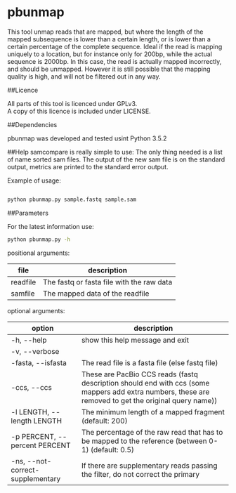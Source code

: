 # pbunmap 

This tool unmap reads that are mapped, but where the length of the mapped subsequence is lower than a certain length, or is lower than a certain percentage of the complete sequence. Ideal if the read is mapping uniquely to a location, but for instance only for 200bp, while the actual sequence is 2000bp. In this case, the read is actually mapped incorrectly, and should be unmapped. However it is still possible that the mapping quality is high, and will not be filtered out in any way.

##Licence

All parts of this tool is licenced under GPLv3.  
A copy of this licence is included under LICENSE.

##Dependencies

pbunmap was developed and tested usint Python 3.5.2

##Help
samcompare is really simple to use:
The only thing needed is a list of name sorted sam files. The output of the new sam file is on the standard output, metrics are printed to the standard error output.

Example of usage:
```bash

python pbunmap.py sample.fastq sample.sam

```

##Parameters

For the latest information use:
```bash
python pbunmap.py -h
```

positional arguments:

| file | description |
| --- | --- |
| readfile | The fastq or fasta file with the raw data |
| samfile | The mapped data of the readfile |

optional arguments:

| option | description |
| --- | --- |
| -h, --help | show this help message and exit |
| -v, --verbose | |
| -fasta, --isfasta | The read file is a fasta file (else fastq file) |
| -ccs, --ccs | These are PacBio CCS reads (fastq description should end with ccs (some mappers add extra numbers, these are removed to get the original query name)) |
| -l LENGTH, --length LENGTH | The minimum length of a mapped fragment (default: 200) |
| -p PERCENT, --percent PERCENT | The percentage of the raw read that has to be mapped to the reference (between 0-1) (default: 0.5) |
| -ns, --not-correct-supplementary | If there are supplementary reads passing the filter, do not correct the primary |

